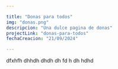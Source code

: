 ```yaml
---

title: "Donas para todos"
img: "donas.png"
descripcion: "Una dulce pagina de donas"
projectLink: "donas-para-todos"
fechaCreacion: "21/09/2024" 

---
```

dfxhfh
dhhdh
dhdh
dh
fd
h
dh
hdhd